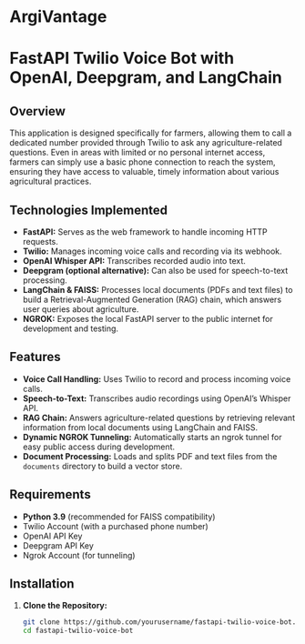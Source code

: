 # ArgiVantage
# FastAPI Twilio Voice Bot with OpenAI, Deepgram, and LangChain

## Overview

This application is designed specifically for farmers, allowing them to call a dedicated number provided through Twilio to ask any agriculture-related questions. Even in areas with limited or no personal internet access, farmers can simply use a basic phone connection to reach the system, ensuring they have access to valuable, timely information about various agricultural practices.

## Technologies Implemented

- **FastAPI:** Serves as the web framework to handle incoming HTTP requests.
- **Twilio:** Manages incoming voice calls and recording via its webhook.
- **OpenAI Whisper API:** Transcribes recorded audio into text.
- **Deepgram (optional alternative):** Can also be used for speech-to-text processing.
- **LangChain & FAISS:** Processes local documents (PDFs and text files) to build a Retrieval-Augmented Generation (RAG) chain, which answers user queries about agriculture.
- **NGROK:** Exposes the local FastAPI server to the public internet for development and testing.

## Features

- **Voice Call Handling:** Uses Twilio to record and process incoming voice calls.
- **Speech-to-Text:** Transcribes audio recordings using OpenAI’s Whisper API.
- **RAG Chain:** Answers agriculture-related questions by retrieving relevant information from local documents using LangChain and FAISS.
- **Dynamic NGROK Tunneling:** Automatically starts an ngrok tunnel for easy public access during development.
- **Document Processing:** Loads and splits PDF and text files from the `documents` directory to build a vector store.

## Requirements

- **Python 3.9** (recommended for FAISS compatibility)
- Twilio Account (with a purchased phone number)
- OpenAI API Key
- Deepgram API Key
- Ngrok Account (for tunneling)

## Installation

1. **Clone the Repository:**

   ```bash
   git clone https://github.com/yourusername/fastapi-twilio-voice-bot.git
   cd fastapi-twilio-voice-bot
